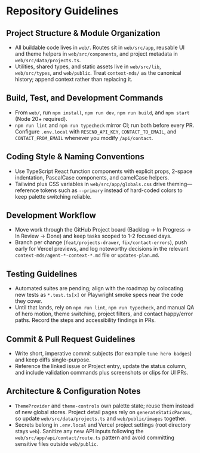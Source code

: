 # Repository Guidelines

## Project Structure & Module Organization
- All buildable code lives in `web/`. Routes sit in `web/src/app`, reusable UI and theme helpers in `web/src/components`, and project metadata in `web/src/data/projects.ts`.
- Utilities, shared types, and static assets live in `web/src/lib`, `web/src/types`, and `web/public`. Treat `context-mds/` as the canonical history; append context rather than replacing it.

## Build, Test, and Development Commands
- From `web/`, run `npm install`, `npm run dev`, `npm run build`, and `npm start` (Node 20+ required).
- `npm run lint` and `npm run typecheck` mirror CI; run both before every PR. Configure `.env.local` with `RESEND_API_KEY`, `CONTACT_TO_EMAIL`, and `CONTACT_FROM_EMAIL` whenever you modify `/api/contact`.

## Coding Style & Naming Conventions
- Use TypeScript React function components with explicit props, 2-space indentation, PascalCase components, and camelCase helpers.
- Tailwind plus CSS variables in `web/src/app/globals.css` drive theming—reference tokens such as `--primary` instead of hard-coded colors to keep palette switching reliable.

## Development Workflow
- Move work through the GitHub Project board (Backlog -> In Progress -> In Review -> Done) and keep tasks scoped to 1-2 focused days.
- Branch per change (`feat/projects-drawer`, `fix/contact-errors`), push early for Vercel previews, and log noteworthy decisions in the relevant `context-mds/agent-*-context-*.md` file or `updates-plan.md`.

## Testing Guidelines
- Automated suites are pending; align with the roadmap by colocating new tests as `*.test.ts[x]` or Playwright smoke specs near the code they cover.
- Until that lands, rely on `npm run lint`, `npm run typecheck`, and manual QA of hero motion, theme switching, project filters, and contact happy/error paths. Record the steps and accessibility findings in PRs.

## Commit & Pull Request Guidelines
- Write short, imperative commit subjects (for example `tune hero badges`) and keep diffs single-purpose.
- Reference the linked issue or Project entry, update the status column, and include validation commands plus screenshots or clips for UI PRs.

## Architecture & Configuration Notes
- `ThemeProvider` and `theme-controls` own palette state; reuse them instead of new global stores. Project detail pages rely on `generateStaticParams`, so update `web/src/data/projects.ts` and `web/public/images` together.
- Secrets belong in `.env.local` and Vercel project settings (root directory stays `web`). Sanitize any new API inputs following the `web/src/app/api/contact/route.ts` pattern and avoid committing sensitive files outside `web/public`.

